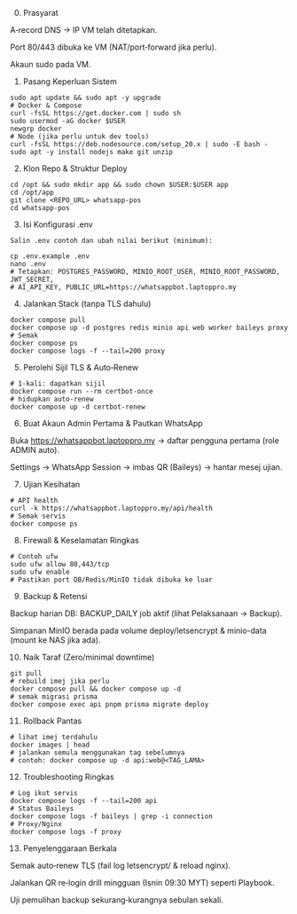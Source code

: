 0) Prasyarat

A‑record DNS → IP VM telah ditetapkan.

Port 80/443 dibuka ke VM (NAT/port‑forward jika perlu).

Akaun sudo pada VM.

1) Pasang Keperluan Sistem
```
sudo apt update && sudo apt -y upgrade
# Docker & Compose
curl -fsSL https://get.docker.com | sudo sh
sudo usermod -aG docker $USER
newgrp docker
# Node (jika perlu untuk dev tools)
curl -fsSL https://deb.nodesource.com/setup_20.x | sudo -E bash -
sudo apt -y install nodejs make git unzip
```

2) Klon Repo & Struktur Deploy
```
cd /opt && sudo mkdir app && sudo chown $USER:$USER app
cd /opt/app
git clone <REPO_URL> whatsapp-pos
cd whatsapp-pos
```

3) Isi Konfigurasi .env
```
Salin .env contoh dan ubah nilai berikut (minimum):

cp .env.example .env
nano .env
# Tetapkan: POSTGRES_PASSWORD, MINIO_ROOT_USER, MINIO_ROOT_PASSWORD, JWT_SECRET,
# AI_API_KEY, PUBLIC_URL=https://whatsappbot.laptoppro.my
```

4) Jalankan Stack (tanpa TLS dahulu)
```
docker compose pull
docker compose up -d postgres redis minio api web worker baileys proxy
# Semak
docker compose ps
docker compose logs -f --tail=200 proxy
```

5) Perolehi Sijil TLS & Auto‑Renew
```
# 1‑kali: dapatkan sijil
docker compose run --rm certbot-once
# hidupkan auto‑renew
docker compose up -d certbot-renew
```

6) Buat Akaun Admin Pertama & Pautkan WhatsApp

Buka https://whatsappbot.laptoppro.my → daftar pengguna pertama (role ADMIN auto).

Settings → WhatsApp Session → imbas QR (Baileys) → hantar mesej ujian.

7) Ujian Kesihatan
```
# API health
curl -k https://whatsappbot.laptoppro.my/api/health
# Semak servis
docker compose ps
```

8) Firewall & Keselamatan Ringkas
```
# Contoh ufw
sudo ufw allow 80,443/tcp
sudo ufw enable
# Pastikan port DB/Redis/MinIO tidak dibuka ke luar
```

9) Backup & Retensi

Backup harian DB: BACKUP_DAILY job aktif (lihat Pelaksanaan → Backup).

Simpanan MinIO berada pada volume deploy/letsencrypt & minio-data (mount ke NAS jika ada).

10) Naik Taraf (Zero/minimal downtime)
```
git pull
# rebuild imej jika perlu
docker compose pull && docker compose up -d
# semak migrasi prisma
docker compose exec api pnpm prisma migrate deploy
```

11) Rollback Pantas
```
# lihat imej terdahulu
docker images | head
# jalankan semula menggunakan tag sebelumnya
# contoh: docker compose up -d api:web@<TAG_LAMA>
```

12) Troubleshooting Ringkas
```
# Log ikut servis
docker compose logs -f --tail=200 api
# Status Baileys
docker compose logs -f baileys | grep -i connection
# Proxy/Nginx
docker compose logs -f proxy
```

13) Penyelenggaraan Berkala

Semak auto‑renew TLS (fail log letsencrypt/ & reload nginx).

Jalankan QR re‑login drill mingguan (Isnin 09:30 MYT) seperti Playbook.

Uji pemulihan backup sekurang‑kurangnya sebulan sekali.
